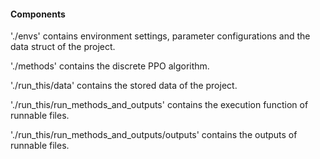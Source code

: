 

#### Components

'./envs' contains environment settings, parameter configurations and the data struct of the project.

'./methods' contains the discrete PPO algorithm.

'./run_this/data' contains the stored data of the project.

'./run_this/run_methods_and_outputs' contains the execution function of runnable files.

'./run_this/run_methods_and_outputs/outputs' contains the outputs of runnable files.
